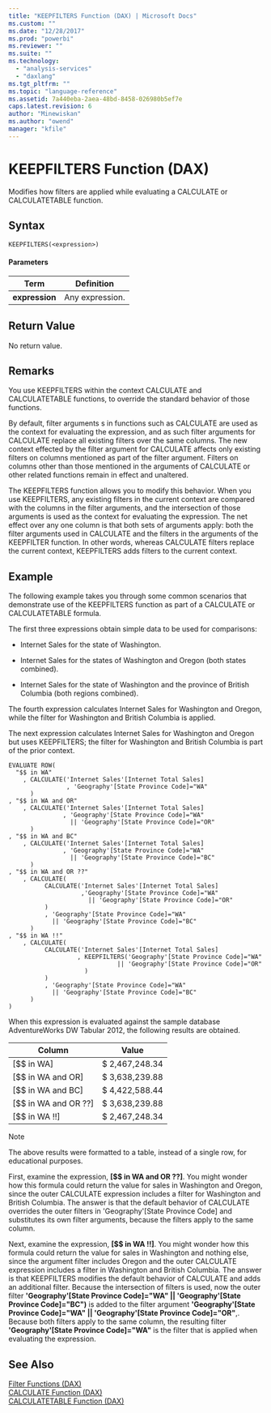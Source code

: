 ```yaml
---
title: "KEEPFILTERS Function (DAX) | Microsoft Docs"
ms.custom: ""
ms.date: "12/28/2017"
ms.prod: "powerbi"
ms.reviewer: ""
ms.suite: ""
ms.technology: 
  - "analysis-services"
  - "daxlang"
ms.tgt_pltfrm: ""
ms.topic: "language-reference"
ms.assetid: 7a440eba-2aea-48bd-8458-026980b5ef7e
caps.latest.revision: 6
author: "Minewiskan"
ms.author: "owend"
manager: "kfile"
---
```

# KEEPFILTERS Function (DAX)
Modifies how filters are applied while evaluating a CALCULATE or CALCULATETABLE function.  
  
## Syntax  
  
```  
KEEPFILTERS(<expression>)  
```  
  
#### Parameters  
  
|Term|Definition|  
|--------|--------------|  
|**expression**|Any expression.|  
  
## Return Value  
No return value.  
  
## Remarks  
You use KEEPFILTERS within the context CALCULATE and CALCULATETABLE functions, to override the standard behavior of those functions.  
  
By default, filter arguments s in functions such as CALCULATE are used as the context for evaluating the expression, and as such filter arguments for CALCULATE replace all existing filters over the same columns. The new context effected by the filter argument for CALCULATE affects only existing filters on columns mentioned as part of the filter argument. Filters on columns other than those mentioned in the arguments of CALCULATE or other related functions remain in effect and unaltered.  
  
The KEEPFILTERS function allows you to modify this behavior. When you use KEEPFILTERS, any existing filters in the current context are compared with the columns in the filter arguments, and the intersection of those arguments is used as the context for evaluating the expression. The net effect over any one column is that both sets of arguments apply: both the filter arguments used in CALCULATE and the filters in the arguments of the KEEPFILTER function. In other words, whereas CALCULATE filters replace the current context, KEEPFILTERS adds filters to the current context.  
  
## Example  
The following example takes you through some common scenarios that demonstrate use of the KEEPFILTERS function as part of a CALCULATE or CALCULATETABLE formula.  
  
The first three expressions obtain simple data to be used for comparisons:  
  
-   Internet Sales for the state of Washington.  
  
-   Internet Sales for the states of Washington and Oregon (both states combined).  
  
-   Internet Sales for the state of Washington and the province of British Columbia (both regions combined).  
  
The fourth expression calculates Internet Sales for Washington and Oregon, while the filter for Washington and British Columbia is applied.  
  
The next expression calculates Internet Sales for Washington and Oregon but uses KEEPFILTERS; the filter for Washington and British Columbia is part of the prior context.  
  
```  
EVALUATE ROW(  
  "$$ in WA"  
    , CALCULATE('Internet Sales'[Internet Total Sales]  
                , 'Geography'[State Province Code]="WA"  
      )  
, "$$ in WA and OR"  
    , CALCULATE('Internet Sales'[Internet Total Sales]  
               , 'Geography'[State Province Code]="WA"   
                 || 'Geography'[State Province Code]="OR"  
      )  
, "$$ in WA and BC"  
    , CALCULATE('Internet Sales'[Internet Total Sales]  
               , 'Geography'[State Province Code]="WA"   
                 || 'Geography'[State Province Code]="BC"  
      )  
, "$$ in WA and OR ??"  
    , CALCULATE(  
          CALCULATE('Internet Sales'[Internet Total Sales]  
                    ,'Geography'[State Province Code]="WA"   
                      || 'Geography'[State Province Code]="OR"  
          )  
          , 'Geography'[State Province Code]="WA"   
            || 'Geography'[State Province Code]="BC"  
      )  
, "$$ in WA !!"  
    , CALCULATE(  
          CALCULATE('Internet Sales'[Internet Total Sales]  
                   , KEEPFILTERS('Geography'[State Province Code]="WA"   
                              || 'Geography'[State Province Code]="OR"  
                     )  
          )  
          , 'Geography'[State Province Code]="WA"   
            || 'Geography'[State Province Code]="BC"  
      )  
)  
```  
When this expression is evaluated against the sample database AdventureWorks DW Tabular 2012, the following results are obtained.  
  
|Column|Value|  
|----------|---------|  
|[$$ in WA]|$  2,467,248.34|  
|[$$ in WA and OR]|$  3,638,239.88|  
|[$$ in WA and BC]|$  4,422,588.44|  
|[$$ in WA and OR ??]|$  3,638,239.88|  
|[$$ in WA !!]|$  2,467,248.34|  
  
> [!NOTE]  
> The above results were formatted to a table, instead of a single row, for educational purposes.  
  
First, examine the expression, **[$$ in WA and OR ??]**. You might wonder how this formula could return the value for sales in Washington and Oregon, since the outer CALCULATE expression includes a filter for Washington and British Columbia. The answer is that the default behavior of CALCULATE overrides the outer filters in 'Geography'[State Province Code] and substitutes its own filter arguments, because the filters apply to the same column.  
  
Next, examine the expression, **[$$ in WA !!]**. You might wonder how this formula could return the value for sales in Washington and nothing else, since the argument filter includes Oregon and the outer CALCULATE expression includes a filter in Washington and British Columbia. The answer is that KEEPFILTERS modifies the default behavior of CALCULATE and adds an additional filter. Because the intersection of filters is used, now the outer filter **'Geography'[State Province Code]="WA" || 'Geography'[State Province Code]="BC")** is added to the filter argument **'Geography'[State Province Code]="WA" || 'Geography'[State Province Code]="OR"**,. Because both filters apply to the same column, the resulting filter **'Geography'[State Province Code]="WA"** is the filter that is applied when evaluating the expression.  
  
## See Also  
[Filter Functions &#40;DAX&#41;](filter-functions-dax.md)  
[CALCULATE Function &#40;DAX&#41;](calculate-function-dax.md)  
[CALCULATETABLE Function &#40;DAX&#41;](calculatetable-function-dax.md)  
  
